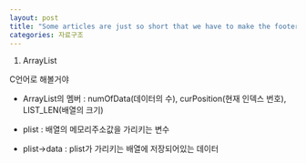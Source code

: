 ```yaml
---
layout: post
title: "Some articles are just so short that we have to make the footer stick"
categories: 자료구조
---
```


1. ArrayList 

C언어로 해볼거야

- ArrayList의 멤버 : numOfData(데이터의 수), curPosition(현재 인덱스 번호), LIST_LEN(배열의 크기)

- plist : 배열의 메모리주소값을 가리키는 변수

- plist->data : plist가 가리키는 배열에 저장되어있는 데이터

